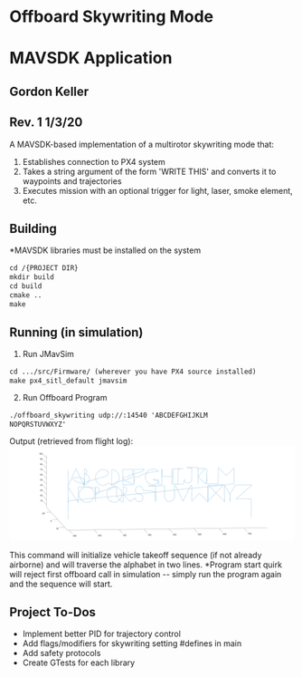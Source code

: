 # Offboard Skywriting Mode
# MAVSDK Application
## Gordon Keller
## Rev. 1 1/3/20

A MAVSDK-based implementation of a multirotor skywriting mode that:
1. Establishes connection to PX4 system
2. Takes a string argument of the form 'WRITE THIS' and converts it to waypoints and trajectories
3. Executes mission with an optional trigger for light, laser, smoke element, etc.

## Building

*MAVSDK libraries must be installed on the system

```
cd /{PROJECT DIR}
mkdir build
cd build
cmake ..
make
```

## Running (in simulation)

1. Run JMavSim
```
cd .../src/Firmware/ (wherever you have PX4 source installed)
make px4_sitl_default jmavsim
```

2. Run Offboard Program
```
./offboard_skywriting udp://:14540 'ABCDEFGHIJKLM
NOPQRSTUVWXYZ'
```

Output (retrieved from flight log):
![alt text](/imgs/alphabet_p_3_0.png "Alphabet Path")


This command will initialize vehicle takeoff sequence (if not already airborne) and will traverse the alphabet in two lines.
*Program start quirk will reject first offboard call in simulation -- simply run the program again and the sequence will start.

## Project To-Dos

- Implement better PID for trajectory control
- Add flags/modifiers for skywriting setting #defines in main
- Add safety protocols
- Create GTests for each library


